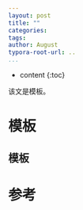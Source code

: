 ```yaml
---
layout: post
title: ""
categories: 
tags: 
author: August
typora-root-url: ..
...
```


* content
{:toc}

该文是模板。



# 模板



## 模板





# 参考
